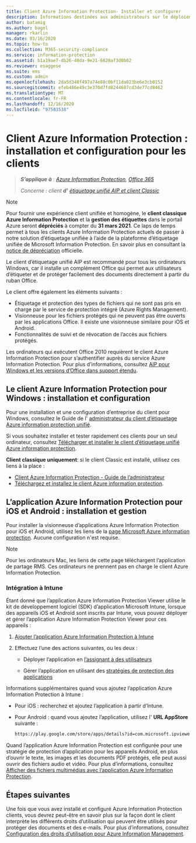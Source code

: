 ```yaml
---
title: Client Azure Information Protection- Installer et configurer
description: Informations destinées aux administrateurs sur le déploiement des clients Azure Information Protection sur des ordinateurs Windows et des appareils mobiles.
author: batamig
ms.author: bagol
manager: rkarlin
ms.date: 03/16/2020
ms.topic: how-to
ms.collection: M365-security-compliance
ms.service: information-protection
ms.assetid: b1a19ae7-db26-40da-9e21-6620af3d0b02
ms.reviewer: esaggese
ms.suite: ems
ms.custom: admin
ms.openlocfilehash: 2da5d348f497a74e88c0bf11da023be6e3cb0152
ms.sourcegitcommit: efeb486e49c3e370d7fd8244687cd3de77cd8462
ms.translationtype: MT
ms.contentlocale: fr-FR
ms.lasthandoff: 12/16/2020
ms.locfileid: "97583538"
---
```

# <a name="azure-information-protection-client-installation-and-configuration-for-clients"></a>Client Azure Information Protection : installation et configuration pour les clients

>***S’applique à** : [Azure Information Protection](https://azure.microsoft.com/pricing/details/information-protection), [Office 365](https://download.microsoft.com/download/E/C/F/ECF42E71-4EC0-48FF-AA00-577AC14D5B5C/Azure_Information_Protection_licensing_datasheet_EN-US.pdf)*
>
>*Concerne : client **d'** [étiquetage unifié AIP et client Classic](faqs.md#whats-the-difference-between-the-azure-information-protection-classic-and-unified-labeling-clients)*

>[!NOTE]
> Pour fournir une expérience client unifiée et homogène, le **client classique Azure Information Protection** et la **gestion des étiquettes** dans le portail Azure seront **dépréciés** à compter du **31 mars 2021**. Ce laps de temps permet à tous les clients Azure Information Protection actuels de passer à notre solution d’étiquetage unifiée à l’aide de la plateforme d’étiquetage unifiée de Microsoft Information Protection. En savoir plus en consultant la [notice de dépréciation](https://aka.ms/aipclassicsunset) officielle.

Le client d’étiquetage unifié AIP est recommandé pour tous les ordinateurs Windows, car il installe un complément Office qui permet aux utilisateurs d’étiqueter et de protéger facilement des documents directement à partir du ruban Office. 

Le client offre également les éléments suivants :

- Étiquetage et protection des types de fichiers qui ne sont pas pris en charge par le service de protection intégré (Azure Rights Management).
- Visionneuse pour les fichiers protégés qui ne peuvent pas être ouverts par les applications Office. Il existe une visionneuse similaire pour iOS et Android.
- Fonctionnalités de suivi et de révocation de l’accès aux fichiers protégés.

Les ordinateurs qui exécutent Office 2010 requièrent le client Azure Information Protection pour s’authentifier auprès du service Azure Information Protection. Pour plus d’informations, consultez [AIP pour Windows et les versions d’Office dans support étendu](known-issues.md#aip-for-windows-and-office-versions-in-extended-support).
## <a name="the-azure-information-protection-client-for-windows-installation-and-configuration"></a>Le client Azure Information Protection pour Windows : installation et configuration

Pour une installation et une configuration d’entreprise du client pour Windows, consultez le Guide de l' [administrateur du client d’étiquetage Azure information protection unifié](./rms-client/clientv2-admin-guide.md).

Si vous souhaitez installer et tester rapidement ces clients pour un seul ordinateur, consultez [Télécharger et installer le client d’étiquetage unifié Azure information protection](./rms-client/install-unifiedlabelingclient-app.md).

**Client classique uniquement**: si le client Classic est installé, utilisez ces liens à la place :

- [Client Azure Information Protection - Guide de l’administrateur](./rms-client/client-admin-guide.md)
- [Téléchargez et installez le client Azure information protection](./rms-client/install-client-app.md).

## <a name="the-azure-information-protection-app-for-ios-and-android-installation-and-management"></a>L’application Azure Information Protection pour iOS et Android : installation et gestion

Pour installer la visionneuse d’applications Azure Information Protection pour iOS et Android, utilisez les liens de la [page Microsoft Azure information protection](https://go.microsoft.com/fwlink/?LinkId=303970). Aucune configuration n'est requise.

> [!NOTE]
> Pour les ordinateurs Mac, les liens de cette page téléchargent l’application de partage RMS. Ces ordinateurs ne prennent pas en charge le client Azure Information Protection.

### <a name="integration-with-intune"></a>Intégration à Intune

Étant donné que l’application Azure Information Protection Viewer utilise le kit de développement logiciel (SDK) d’application Microsoft Intune, lorsque des appareils iOS et Android sont inscrits par Intune, vous pouvez déployer et gérer l’application Azure Information Protection Viewer pour ces appareils :

1. [Ajouter l’application Azure Information Protection à Intune](/intune/apps/apps-add)

2. Effectuez l’une des actions suivantes, ou les deux :

    - Déployer l’application en [l’assignant à des utilisateurs](/intune/apps/apps-deploy)

    - Gérer l’application en utilisant des [stratégies de protection des applications](/intune/apps/app-protection-policies)

Informations supplémentaires quand vous ajoutez l’application Azure Information Protection à Intune :

- Pour iOS : recherchez et ajoutez l’application à partir d’Intune.

- Pour Android : quand vous ajoutez l’application, utilisez l' **URL AppStore** suivante :

    ```md
    https://play.google.com/store/apps/details?id=com.microsoft.ipviewer
    ```

Quand l’application Azure Information Protection est configurée pour une stratégie de protection d’application pour les appareils Android, en plus d’ouvrir le texte, les images et les documents PDF protégés, elle peut aussi ouvrir des fichiers audio et vidéo. Pour plus d’informations, consultez [Afficher des fichiers multimédias avec l’application Azure Information Protection](/intune/fundamentals/end-user-mam-apps-android#view-media-files-with-the-azure-information-protection-app).

## <a name="next-steps"></a>Étapes suivantes

Une fois que vous avez installé et configuré Azure Information Protection clients, vous devrez peut-être en savoir plus sur la façon dont le client interprète les différents droits d’utilisation qui peuvent être utilisés pour protéger des documents et des e-mails. Pour plus d’informations, consultez [Configuration des droits d’utilisation pour Azure Information Management](configure-usage-rights.md).

